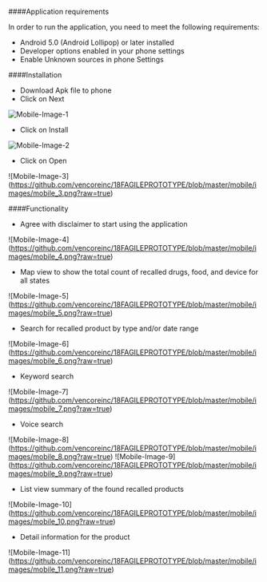 ####Application requirements

In order to run the application,  you need to meet the following requirements:

-	Android 5.0 (Android Lollipop) or later installed
-	Developer options enabled in your phone settings
-	Enable Unknown sources in phone Settings

####Installation
-	Download Apk file to phone
-	Click on Next

  ![Mobile-Image-1](https://github.com/vencoreinc/18FAGILEPROTOTYPE/blob/master/mobile/images/mobile_1.png?raw=true) 

-	Click on Install
  
  ![Mobile-Image-2](https://github.com/vencoreinc/18FAGILEPROTOTYPE/blob/master/mobile/images/mobile_2.png?raw=true)

-	Click on Open
  
 ![Mobile-Image-3] (https://github.com/vencoreinc/18FAGILEPROTOTYPE/blob/master/mobile/images/mobile_3.png?raw=true)

####Functionality

- Agree with disclaimer to start using the application

 ![Mobile-Image-4] (https://github.com/vencoreinc/18FAGILEPROTOTYPE/blob/master/mobile/images/mobile_4.png?raw=true)
 
- Map view to show the total count of recalled drugs, food, and device for all states

 ![Mobile-Image-5] (https://github.com/vencoreinc/18FAGILEPROTOTYPE/blob/master/mobile/images/mobile_5.png?raw=true)
 
- Search for recalled product by type and/or date range

 ![Mobile-Image-6] (https://github.com/vencoreinc/18FAGILEPROTOTYPE/blob/master/mobile/images/mobile_6.png?raw=true)
 
-  Keyword search

 ![Mobile-Image-7] (https://github.com/vencoreinc/18FAGILEPROTOTYPE/blob/master/mobile/images/mobile_7.png?raw=true)

-	Voice search

 ![Mobile-Image-8] (https://github.com/vencoreinc/18FAGILEPROTOTYPE/blob/master/mobile/images/mobile_8.png?raw=true)
 ![Mobile-Image-9] (https://github.com/vencoreinc/18FAGILEPROTOTYPE/blob/master/mobile/images/mobile_9.png?raw=true)

-	List view summary of the found recalled products

 ![Mobile-Image-10] (https://github.com/vencoreinc/18FAGILEPROTOTYPE/blob/master/mobile/images/mobile_10.png?raw=true) 
 
- Detail information for the product

 ![Mobile-Image-11] (https://github.com/vencoreinc/18FAGILEPROTOTYPE/blob/master/mobile/images/mobile_11.png?raw=true) 


